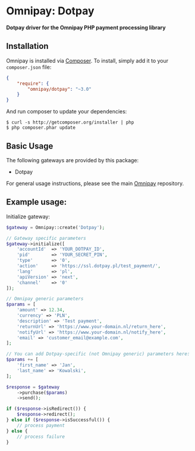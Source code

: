 # Omnipay: Dotpay

**Dotpay driver for the Omnipay PHP payment processing library**

## Installation

Omnipay is installed via [Composer](http://getcomposer.org/). To install, simply add it
to your `composer.json` file:

```json
{
    "require": {
        "omnipay/dotpay": "~3.0"
    }
}
```

And run composer to update your dependencies:

    $ curl -s http://getcomposer.org/installer | php
    $ php composer.phar update

## Basic Usage

The following gateways are provided by this package:

* Dotpay

For general usage instructions, please see the main [Omnipay](https://github.com/thephpleague/omnipay)
repository.

## Example usage:

Initialize gateway:
```php
$gateway = Omnipay::create('Dotpay');

// Gateway specific parameters
$gateway->initialize([
    'accountId'  => 'YOUR_DOTPAY_ID',
    'pid'        => 'YOUR_SECRET_PIN',
    'type'       => '0',
    'action'     => 'https://ssl.dotpay.pl/test_payment/',
    'lang'       => 'pl',
    'apiVersion' => 'next',
    'channel'    => '0'
]);
```

```php
// Omnipay generic parameters
$params = [
    'amount' => 12.34,
    'currency' => 'PLN',
    'description' => 'Test payment',
    'returnUrl' => 'https://www.your-domain.nl/return_here',
    'notifyUrl' => 'https://www.your-domain.nl/notify_here',
    'email' => 'customer_email@example.com',
];

// You can add Dotpay-specific (not Omnipay generic) parameters here:
$params += [
    'first_name' => 'Jan',
    'last_name' => 'Kowalski',
];

$response = $gateway
    ->purchase($params)
    ->send();

if ($response->isRedirect()) {
    $response->redirect();
} else if ($response->isSuccessful()) {
    // process payment
} else {
    // process failure
}
```
